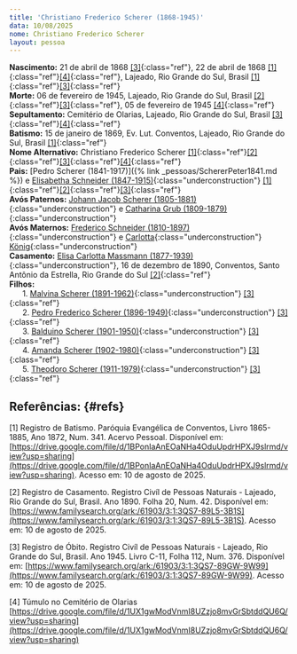 ```yaml
---
title: 'Christiano Frederico Scherer (1868-1945)'
data: 10/08/2025
nome: Christiano Frederico Scherer
layout: pessoa
---
```


**Nascimento:** 21 de abril de 1868 [[3]](#refs){:class="ref"}, 22 de abril de 1868 [[1]](#refs){:class="ref"}[[4]](#refs){:class="ref"}, Lajeado, Rio Grande do Sul, Brasil [[1]](#refs){:class="ref"}[[3]](#refs){:class="ref"}<br/>
**Morte:** 06 de fevereiro de 1945, Lajeado, Rio Grande do Sul, Brasil [[2]](#refs){:class="ref"}[[3]](#refs){:class="ref"}, 05 de fevereiro de 1945 [[4]](#refs){:class="ref"}<br/>
**Sepultamento:** Cemitério de Olarias, Lajeado, Rio Grande do Sul, Brasil [[3]](#refs){:class="ref"}[[4]](#refs){:class="ref"}<br/>
**Batismo:** 15 de janeiro de 1869, Ev. Lut. Conventos, Lajeado, Rio Grande do Sul, Brasil [[1]](#refs){:class="ref"}<br/>
**Nome Alternativo:** Christiano Frederico Scherer [[1]](#refs){:class="ref"}[[2]](#refs){:class="ref"}[[3]](#refs){:class="ref"}[[4]](#refs){:class="ref"}<br/>
**Pais:** [Pedro Scherer (1841-1917)]({% link _pessoas/SchererPeter1841.md %}) e [Elisabetha Schneider (1847-1915)](){:class="underconstruction"} [[1]](#refs){:class="ref"}[[2]](#refs){:class="ref"}[[3]](#refs){:class="ref"}<br/>
**Avós Paternos:** [Johann Jacob Scherer (1805-1881)](){:class="underconstruction"} e [Catharina Grub (1809-1879)](){:class="underconstruction"}<br/>
**Avós Maternos:** [Frederico Schneider (1810-1897)](){:class="underconstruction"} e [Carlotta](){:class="underconstruction"} [König](){:class="underconstruction"}<br/>
**Casamento:** [Elisa Carlotta Massmann (1877-1939)](){:class="underconstruction"}, 16 de dezembro de 1890, Conventos, Santo Antônio da Estrella, Rio Grande do Sul [[2]](#refs){:class="ref"}<br/>
**Filhos:**<br/>
&nbsp;&nbsp;&nbsp;&nbsp;&nbsp;&nbsp;1. [Malvina Scherer (1891-1962)](){:class="underconstruction"} [[3]](#refs){:class="ref"}<br/>
&nbsp;&nbsp;&nbsp;&nbsp;&nbsp;&nbsp;2. [Pedro Frederico Scherer (1896-1949)](){:class="underconstruction"} [[3]](#refs){:class="ref"}<br/>
&nbsp;&nbsp;&nbsp;&nbsp;&nbsp;&nbsp;3. [Balduino Scherer (1901-1950)](){:class="underconstruction"} [[3]](#refs){:class="ref"}<br/>
&nbsp;&nbsp;&nbsp;&nbsp;&nbsp;&nbsp;4. [Amanda Scherer (1902-1980)](){:class="underconstruction"} [[3]](#refs){:class="ref"}<br/>
&nbsp;&nbsp;&nbsp;&nbsp;&nbsp;&nbsp;5. [Theodoro Scherer (1911-1979)](){:class="underconstruction"} [[3]](#refs){:class="ref"}<br/>


## Referências:  {#refs} 

[1] Registro de Batismo. Paróquia Evangélica de Conventos, Livro 1865-1885, Ano 1872, Num. 341.  Acervo Pessoal. Disponível em: [https://drive.google.com/file/d/1BPonIaAnEOaNHa4OduUpdrHPXJ9slrmd/view?usp=sharing](https://drive.google.com/file/d/1BPonIaAnEOaNHa4OduUpdrHPXJ9slrmd/view?usp=sharing). Acesso em: 10 de agosto de 2025.

[2] Registro de Casamento. Registro Civíl de Pessoas Naturais - Lajeado, Rio Grande do Sul, Brasil. Ano 1890. Folha 20, Num. 42. Disponível em: [https://www.familysearch.org/ark:/61903/3:1:3QS7-89L5-3B1S](https://www.familysearch.org/ark:/61903/3:1:3QS7-89L5-3B1S). Acesso em: 10 de agosto de 2025.

[3] Registro de Óbito. Registro Civíl de Pessoas Naturais - Lajeado, Rio Grande do Sul, Brasil. Ano 1945. Livro C-11, Folha 112, Num. 376. Disponível em: [https://www.familysearch.org/ark:/61903/3:1:3QS7-89GW-9W99](https://www.familysearch.org/ark:/61903/3:1:3QS7-89GW-9W99). Acesso em: 10 de agosto de 2025.

[4] Túmulo no Cemitério de Olarias [https://drive.google.com/file/d/1UX1gwModVnmI8UZzjo8mvGrSbtddQU6Q/view?usp=sharing](https://drive.google.com/file/d/1UX1gwModVnmI8UZzjo8mvGrSbtddQU6Q/view?usp=sharing)
